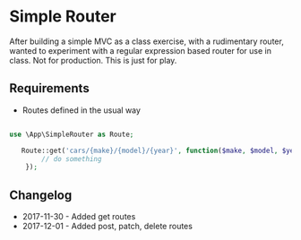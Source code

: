 # Simple Router

After building a simple MVC as a class exercise, with a rudimentary router, wanted to experiment with a regular expression based router for use in class.  Not for production.  This is just for play.

## Requirements

* Routes defined in the usual way
 
```php

use \App\SimpleRouter as Route;

   Route::get('cars/{make}/{model}/{year}', function($make, $model, $year){
        // do something
    });

 ```

## Changelog

* 2017-11-30 - Added get routes
* 2017-12-01 - Added post, patch, delete routes



